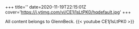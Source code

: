 +++
title=''
date=2020-11-19T22:15:01Z
cover='https://i.ytimg.com/vi/CE1j1sLtPK0/hqdefault.jpg'
+++

All content belongs to GlennBeck.
{{< youtube CE1j1sLtPK0 >}}
